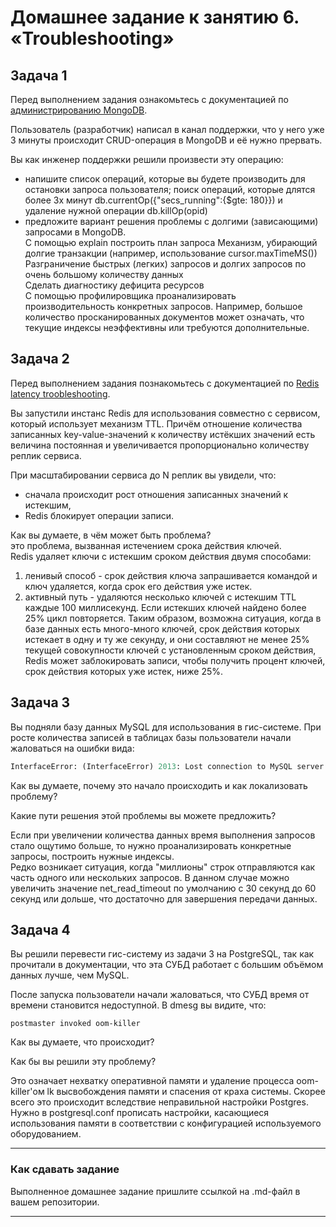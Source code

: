 # Домашнее задание к занятию 6. «Troubleshooting»

## Задача 1

Перед выполнением задания ознакомьтесь с документацией по [администрированию MongoDB](https://docs.mongodb.com/manual/administration/).

Пользователь (разработчик) написал в канал поддержки, что у него уже 3 минуты происходит CRUD-операция в MongoDB и её 
нужно прервать. 

Вы как инженер поддержки решили произвести эту операцию:

- напишите список операций, которые вы будете производить для остановки запроса пользователя;
  поиск операций, которые длятся более 3х минут db.currentOp({"secs_running":{$gte: 180}}) и удаление нужной операции db.killOp(opid)
- предложите вариант решения проблемы с долгими (зависающими) запросами в MongoDB.  
  С помощью explain построить план запроса
  Механизм, убирающий долгие транзакции (например, использование cursor.maxTimeMS(<time limit>))  
  Разграничение быстрых (легких) запросов  и долгих запросов по очень большому количеству данных  
  Сделать диагностику дефицита ресурсов  
  С помощью профилировщика проанализировать производительность конкретных запросов. Например, большое количество просканированных документов может означать, что текущие индексы неэффективны или требуются дополнительные.  
## Задача 2

Перед выполнением задания познакомьтесь с документацией по [Redis latency troobleshooting](https://redis.io/topics/latency).

Вы запустили инстанс Redis для использования совместно с сервисом, который использует механизм TTL. 
Причём отношение количества записанных key-value-значений к количеству истёкших значений есть величина постоянная и
увеличивается пропорционально количеству реплик сервиса. 

При масштабировании сервиса до N реплик вы увидели, что:

- сначала происходит рост отношения записанных значений к истекшим,
- Redis блокирует операции записи.

Как вы думаете, в чём может быть проблема?  
это проблема, вызванная истечением срока действия ключей.    
Redis удаляет ключи с истекшим сроком действия двумя способами:  
1. ленивый способ  - срок действия ключа запрашивается командой и ключ удаляется, когда срок его действия уже истек.  
2. активный путь -  удаляются несколько ключей с истекшим TTL каждые 100 миллисекунд. Если истекших ключей найдено более 25% цикл повторяется. Таким образом, возможна ситуация, когда в базе данных есть много-много ключей, срок действия которых истекает в одну и ту же секунду, и они составляют не менее 25% текущей совокупности ключей с установленным сроком действия, Redis может заблокировать записи, чтобы получить процент ключей, срок действия которых уже истек, ниже 25%. 
 
## Задача 3

Вы подняли базу данных MySQL для использования в гис-системе. При росте количества записей в таблицах базы
пользователи начали жаловаться на ошибки вида:
```python
InterfaceError: (InterfaceError) 2013: Lost connection to MySQL server during query u'SELECT..... '
```

Как вы думаете, почему это начало происходить и как локализовать проблему?

Какие пути решения этой проблемы вы можете предложить?  

Если при увеличении количества данных время выполнения запросов стало ощутимо больше, то нужно проанализировать конкретные запросы, построить нужные индексы.   
Редко возникает ситуация, когда "миллионы" строк отправляются как часть одного или нескольких запросов. В данном случае можно увеличить значение net_read_timeout по умолчанию с 30 секунд до 60 секунд или дольше, что достаточно для завершения передачи данных.

## Задача 4


Вы решили перевести гис-систему из задачи 3 на PostgreSQL, так как прочитали в документации, что эта СУБД работает с 
большим объёмом данных лучше, чем MySQL.

После запуска пользователи начали жаловаться, что СУБД время от времени становится недоступной. В dmesg вы видите, что:

`postmaster invoked oom-killer`

Как вы думаете, что происходит?

Как бы вы решили эту проблему?

Это означает нехватку оперативной памяти и удаление процесса oom-killer'ом lk высвобождения памяти и спасения от краха системы. Скорее всего это происходит вследствие неправильной настройки Postgres. Нужно в postgresql.conf прописать настройки, касающиеся использования памяти в соответствии с конфигурацией используемого оборудованием. 

---

### Как cдавать задание

Выполненное домашнее задание пришлите ссылкой на .md-файл в вашем репозитории.

---
